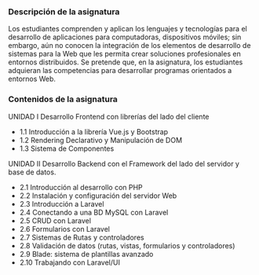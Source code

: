 <!--
**Jorge-Sorto/Jorge-Sorto** is a ✨ _special_ ✨ repository because its `README.md` (this file) appears on your GitHub profile. -->

### Descripción de la asignatura
Los estudiantes comprenden y aplican los lenguajes y 
tecnologías para el desarrollo de aplicaciones para 
computadoras,  dispositivos  móviles;  sin  embargo,  aún  no 
conocen  la  integración  de  los  elementos  de  desarrollo  de 
sistemas para la Web que les permita crear soluciones 
profesionales en entornos distribuidos. Se pretende que, en la 
asignatura,  los  estudiantes  adquieran  las  competencias  para 
desarrollar programas orientados a entornos Web.

### Contenidos de la asignatura
UNIDAD I Desarrollo Frontend con librerías del lado del cliente
- 1.1 Introducción a la librería Vue.js y Bootstrap
- 1.2 Rendering Declarativo y Manipulación de DOM
- 1.3 Sistema de Componentes

UNIDAD II Desarrollo Backend con el Framework del lado del 
servidor y base de datos.
- 2.1 Introducción al desarrollo con PHP
- 2.2 Instalación y configuración del servidor Web
- 2.3 Introducción a Laravel 
- 2.4 Conectando a una BD MySQL con Laravel 
- 2.5 CRUD con Laravel 
- 2.6 Formularios con Laravel 
- 2.7 Sistemas de Rutas y controladores
- 2.8 Validación de datos (rutas, vistas, formularios y 
controladores)
- 2.9 Blade: sistema de plantillas avanzado
- 2.10 Trabajando con Laravel/UI
